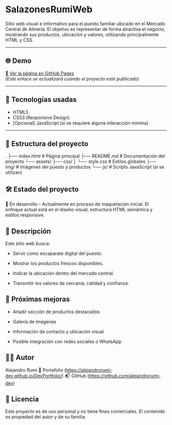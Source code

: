 # SalazonesRumiWeb

Sitio web visual e informativo para el puesto familiar ubicado en el Mercado Central de Almería. El objetivo es representar de forma atractiva el negocio, mostrando sus productos, ubicación y valores, utilizando principalmente HTML y CSS.

---

## 🌐 Demo

🔗 [Ver la página en GitHub Pages](https://tusitio.github.io/NombreRepositorio)  
_(Este enlace se actualizará cuando el proyecto esté publicado)_

---

## 🚀 Tecnologías usadas

- HTML5  
- CSS3 (Responsive Design)  
- [Opcional] JavaScript (si se requiere alguna interacción mínima)

---

## 🧱 Estructura del proyecto

.
├── index.html               # Página principal
├── README.md                # Documentación del proyecto
└── assets/
    ├── css/
    │   └── style.css        # Estilos globales
    ├── img/                 # Imágenes del puesto y productos
    └── js/                  # Scripts JavaScript (si se utilizan)

## 🛠️ Estado del proyecto

🚧 En desarrollo – Actualmente en proceso de maquetación inicial.
El enfoque actual está en el diseño visual, estructura HTML semántica y estilos responsive.

## 📄 Descripción
Este sitio web busca:

- Servir como escaparate digital del puesto.

- Mostrar los productos frescos disponibles.

- Indicar la ubicación dentro del mercado central.

- Transmitir los valores de cercanía, calidad y confianza.

## 🔮 Próximas mejoras
 - Añadir sección de productos destacados

 - Galería de imágenes

 - Información de contacto y ubicación visual

 - Posible integración con redes sociales o WhatsApp

 ## 👨‍💻 Autor
Alejandro Rumi
💼 Portafolio (https://alejandrorumi-dev.github.io/DevPortfolio/)
📬 GitHub (https://github.com/alejandrorumi-dev)

## 📃 Licencia
Este proyecto es de uso personal y no tiene fines comerciales. El contenido es propiedad del autor y de su familia.
